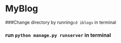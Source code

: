 # MyBlog




###Change directory by running`cd iblogs` in terminal
### run `python manage.py runserver` in terminal
